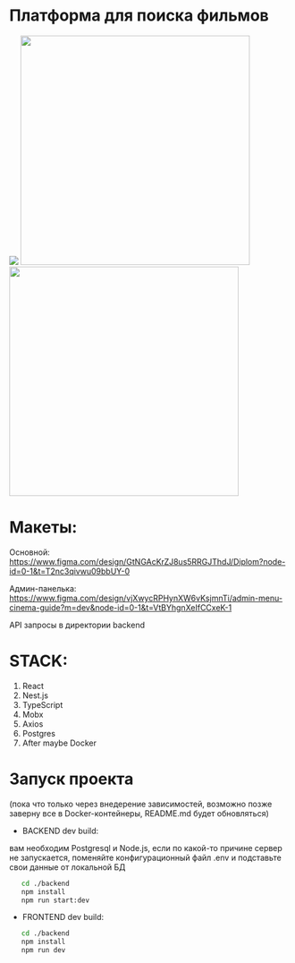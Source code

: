 # Платформа для поиска фильмов
<img src="https://github.com/l1agosta/cinema-guide-app/assets/143471369/b572e5c3-920b-44a9-8219-4a45008e6c93">

<img src="https://github.com/l1agosta/cinema-guide-app/assets/143471369/8b382361-084e-4d35-90f1-d6edad9d5e51" width="410px">
<img src="https://github.com/l1agosta/cinema-guide-app/assets/143471369/5a96aec8-d481-4d9c-b1bd-c5c62ea3d7a5" width="410px">

# Макеты:

Основной:
https://www.figma.com/design/GtNGAcKrZJ8us5RRGJThdJ/Diplom?node-id=0-1&t=T2nc3qivwu09bbUY-0

Админ-панелька:
https://www.figma.com/design/vjXwycRPHynXW6vKsjmnTi/admin-menu-cinema-guide?m=dev&node-id=0-1&t=VtBYhgnXeIfCCxeK-1

API запросы в директории backend

# STACK:

1. React
2. Nest.js
3. TypeScript
4. Mobx
5. Axios
6. Postgres
7. After maybe Docker

# Запуск проекта
(пока что только через внедерение зависимостей, возможно позже заверну все в Docker-контейнеры, README.md будет обновляться)

* BACKEND dev build:

вам необходим Postgresql и Node.js, если по какой-то причине сервер не запускается, поменяйте конфигурационный файл .env и подставьте свои данные от локальной БД 

 ```bash
    cd ./backend
    npm install
    npm run start:dev
  ```

* FRONTEND dev build:


 ```bash
    cd ./backend
    npm install
    npm run dev
  ```
